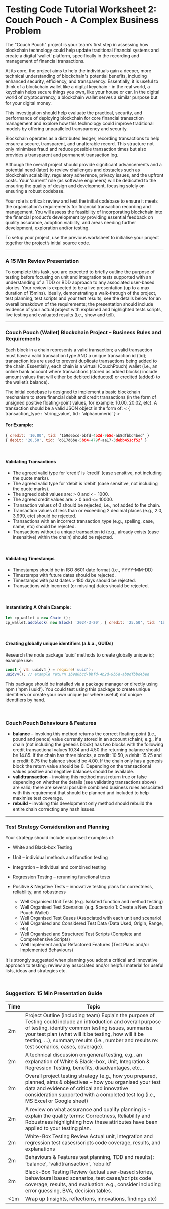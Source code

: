 # Testing Code Tutorial Worksheet 2: Couch Pouch - A Complex Business Problem

The "Couch Pouch" project is your team’s first step in assessing how blockchain technology could help update traditional financial systems and create a digital ‘wallet’ platform, specifically in the recording and management of financial transactions. 

At its core, the project aims to help the individuals gain a deeper, more technical understanding of blockchain's potential benefits, including enhanced security, efficiency, and transparency.  Essentially, it is useful to think of a blockchain wallet like a digital keychain - in the real world, a keychain helps secure things you own, like your house or car. In the digital world of cryptocurrency, a blockchain wallet serves a similar purpose but for your digital money.

This investigation should help evaluate the practical, security, and performance of deploying blockchain for core financial transaction management and explore how this technology could improve traditional models by offering unparalleled transparency and security.  

Blockchain operates as a distributed ledger, recording transactions to help ensure a secure, transparent, and unalterable record. This structure not only minimises fraud and reduce possible transaction times but also provides a transparent and permanent transaction log.

Although the overall project should provide significant advancements and a potential need (later) to review challenges and obstacles such as blockchain scalability, regulatory adherence, privacy issues, and the upfront costs.  Your ‘current’ role (as software engineers) will be dedicated to the ensuring the quality of design and development, focusing solely on ensuring a robust codebase.


Your role is critical: review and test the initial codebase to ensure it meets the organisation’s requirements for financial transaction recording and management. You will assess the feasibility of incorporating blockchain into the financial product’s development by providing essential feedback on quality assurance, adoption viability, and areas needing further development, exploration and/or testing.

To setup your project, use the previous worksheet to initialise your project together the project’s initial source code.

--- 

### A 15 Min Review Presentation 
To complete this task, you are expected to briefly outline the purpose of testing before focusing on unit and integration tests supported with an understanding of a TDD or BDD approach to any associated user-based stories.  Your review is expected to be a live presentation (up to a max duration of 15mins). Ideally, demonstrating a walk-through of the project, test planning, test scripts and your test results; see the details below for an overall breakdown of the requirements; the presentation should include evidence of your actual project with explained and highlighted tests scripts, live testing and evaluated results (i.e., show and tell).

---

### Couch Pouch (Wallet) Blockchain Project – Business Rules and Requirements
Each block in a chain represents a valid transaction; a valid transaction must have a valid transaction type AND a unique transaction id (tid); transaction ids are used to prevent duplicate transactions being added to the chain.  Essentially, each chain is a virtual (CouchPouch) wallet (i.e., an online bank account where transactions (stored as added blocks) include amount values that will either be debited (deducted) or credited (added) to the wallet’s balance).

The initial codebase is designed to implement a basic blockchain mechanism to store financial debit and credit transactions (in the form of unsigned positive floating-point values, for example: 10.00, 20.02, etc). A transaction should be a valid JSON object in the form of: < { transaction_type : 'string_value', tid : 'alphanumeric' } >
  
#### For Example:
```javascript
{ credit: '10.00', tid: ‘1b9d6bcd-bbfd-4b2d-9b5d-ab8dfbbd4bed’ }
{ debit: '20.50', tid: ‘d617d6be-5b84-479f-aa17-3debb451cf52’ }
```
<p>&nbsp;</p>

#### Validating Transactions
* The agreed valid type for ‘credit’ is ‘credit’ (case sensitive, not including the quote marks).
* The agreed valid type for ‘debit is ‘debit’ (case sensitive, not including the quote marks).
* The agreed debit values are: > 0 and <= 1000.
* The agreed credit values are: > 0 and <= 10000.
* Transaction values of 0 should be rejected, i.e., not added to the chain.
* Transaction values of less than or exceeding 2 decimal places (e.g., 2.0, 3.999, etc) should be rejected.
* Transactions with an incorrect transaction_type (e.g., spelling, case, name, etc) should be rejected.
* Transactions without a unique transaction id (e.g., already exists (case insensitive) within the chain) should be rejected.

<p>&nbsp;</p>

#### Validating Timestamps
* Timestamps should be in ISO 8601 date format (i.e., YYYY-MM-DD)
* Timestamps with future dates should be rejected.
* Timestamps with past dates > 180 days should be rejected.
* Transactions with incorrect (or missing) dates should be rejected.  

<p>&nbsp;</p>

#### Instantiating A Chain Example:
```javascript
let cp_wallet = new Chain ();
cp_wallet.addblock( new Block( '2024-3-20', { credit: '25.50', tid: '1b9d6bcd-bbfd-4b2d-9b5d-ab8dfbbd4bed' }) )
```
<p>&nbsp;</p>

#### Creating globally unique identifiers (a.k.a., GUIDs)  
Research the node package ‘uuid’ methods to create globally unique id; example use:

```javascript
const { v4: uuidv4 } = require('uuid');
uuidv4(); // example return 1b9d6bcd-bbfd-4b2d-9b5d-ab8dfbbd4bed
```

This package should be installed via a package manager or directly using npm (‘npm i uuid’).  You could test using this package to create unique identifiers or create your own unique (or where useful) not unique identifiers by hand.
<p>&nbsp;</p>

### Couch Pouch Behaviours & Features ###
* **balance** – invoking this method returns the correct floating point (i.e., pound and pence) value currently stored in an account (chain); e.g., if a chain (not including the genesis block) has two blocks with the following credit transactional values 10.34 and 4.50 the returning balance should be 14.85.  If the chain has three blocks, a credit: 10.50, a debit: 15.25 and a credit: 8.75 the balance should be 4.00.  If the chain only has a genesis block the return value should be 0.  Depending on the transactional values positive and negative balances should be available.
* **validtransaction** – invoking this method must return true or false depending on whether the details (see validating transactions above) are valid; there are several possible combined business rules associated with this requirement that should be planned and included to help maximise test coverage.
* **rebuild** – invoking this development only method should rebuild the entire chain correcting any hash issues.

---

### Test Strategy Consideration and Planning 
Your strategy should include organised examples of:
* White and Black-box Testing
* Unit – individual methods and function testing
* Integration – individual and combined testing
* Regression Testing – rerunning functional tests
* Positive & Negative Tests – innovative testing plans for correctness, reliability, and robustness

    * Well Organised Unit Tests (e.g. Isolated function and method testing)
    * Well Organised Test Scenarios (e.g. Scenario 1: Create a New Couch Pouch Wallet)
    * Well Organised Test Cases (Associated with each unit and scenario)  
    * Well Organised and Considered Test Data (Data Used, Origin, Range, etc)
    * Well Organised and Structured Test Scripts (Complete and Comprehensive Scripts)
    * Well Implement and/or Refactored Features (Test Plans and/or Implemented Behaviours)

It is strongly suggested when planning you adopt a critical and innovative approach to testing; review any associated and/or helpful material for useful lists, ideas and strategies etc.  
<p>&nbsp;</p>

### Suggestion: 15 Min Presentation Guide
  
| Time| Topic |
| ----| ------- |
| 2m  | Project Outline (including team) Explain the purpose of Testing could include an introduction and overall purpose of testing, identify common testing issues, summarise your test plan (what will it be testing, how will it be testing, …), summary results (i.e., number and results re: test scenarios, cases, coverage). |
| 2m  | A technical discussion on general testing, e.g., an explanation of White & Black-box, Unit, Integration & Regression Testing, benefits, disadvantages, etc… |
| 2m  | Overall project testing strategy (e.g., how you prepared, planned, aims & objectives – how you organised your test data and evidence of critical and innovative consideration supported with a completed test log (i.e., MS Excel or Google sheet) |
| 2m  | A review on what assurance and quality planning is - explain the quality terms: Correctness, Reliability and Robustness highlighting how these attributes have been applied to your testing plan. |
| 2m  | White-Box Testing Review Actual unit, integration and regression test cases/scripts code coverage, results, and explanations |
| 2m  | Behaviours & Features test planning, TDD and results): ‘balance’, ‘validtransaction’, ‘rebuild’ |
| 2m  | Black-Box Testing Review (actual user-based stories, behavioural based scenarios, test cases/scripts code coverage, results, and evaluation: e.g., consider including error guessing, BVA, decision tables. |
| <1m | Wrap up (insights, reflections, innovations, findings etc) |
<p>&nbsp;</p>
  